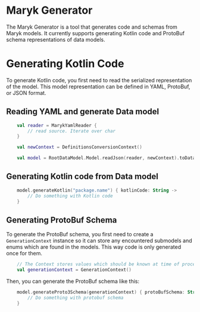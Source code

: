 # Maryk Generator


The Maryk Generator is a tool that generates code and schemas from Maryk models. It currently supports generating Kotlin 
code and ProtoBuf schema representations of data models.

# Generating Kotlin Code

To generate Kotlin code, you first need to read the serialized representation of the model. This model representation
can be defined in YAML, ProtoBuf, or JSON format.


## Reading YAML and generate Data model
```kotlin
    val reader = MarykYamlReader {
        // read source. Iterate over char
    }

    val newContext = DefinitionsConversionContext()

    val model = RootDataModel.Model.readJson(reader, newContext).toDataObject()
```

## Generating Kotlin code from Data model

```kotlin
    model.generateKotlin("package.name") { kotlinCode: String ->
        // Do something with Kotlin code
    }
```
## Generating ProtoBuf Schema

To generate the ProtoBuf schema, you first need to create a `GenerationContext` instance so
it can store any encountered submodels and enums which are found in the models. This way
code is only generated once for them.

```kotlin
    // The Context stores values which should be known at time of processing of model like enums
    val generationContext = GenerationContext()
```

Then, you can generate the ProtoBuf schema like this:

```kotlin
    model.generateProto3Schema(generationContext) { protoBufSchema: String ->
        // Do something with protobuf schema
    }
```
